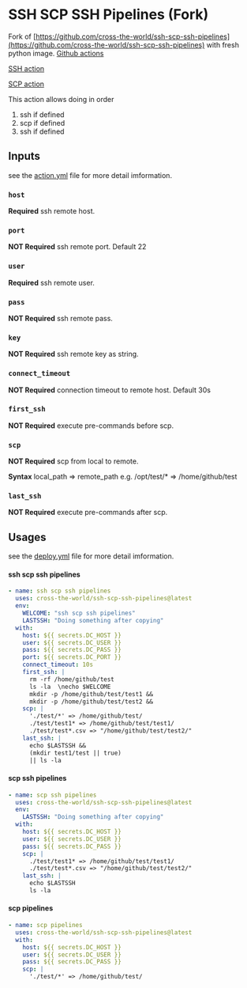 # SSH SCP SSH Pipelines (Fork)
Fork of [https://github.com/cross-the-world/ssh-scp-ssh-pipelines](https://github.com/cross-the-world/ssh-scp-ssh-pipelines) with fresh python image.
[Github actions](https://help.github.com/en/actions/creating-actions/creating-a-docker-container-action)

[SSH action](https://github.com/cross-the-world/ssh-pipeline)

[SCP action](https://github.com/cross-the-world/scp-pipeline)

This action allows doing in order
1. ssh if defined
2. scp if defined
3. ssh if defined

## Inputs
see the [action.yml](./action.yml) file for more detail imformation.

### `host`

**Required** ssh remote host.

### `port`

**NOT Required** ssh remote port. Default 22

### `user`

**Required** ssh remote user.

### `pass`

**NOT Required** ssh remote pass.

### `key`

**NOT Required** ssh remote key as string.

### `connect_timeout`

**NOT Required** connection timeout to remote host. Default 30s

### `first_ssh`

**NOT Required** execute pre-commands before scp.

### `scp`

**NOT Required** scp from local to remote.

**Syntax**
local_path => remote_path
e.g.
/opt/test/* => /home/github/test

### `last_ssh`

**NOT Required** execute pre-commands after scp.


## Usages
see the [deploy.yml](./.github/workflows/deploy.yml) file for more detail imformation.

#### ssh scp ssh pipelines
```yaml
- name: ssh scp ssh pipelines
  uses: cross-the-world/ssh-scp-ssh-pipelines@latest
  env:
    WELCOME: "ssh scp ssh pipelines"
    LASTSSH: "Doing something after copying"
  with:
    host: ${{ secrets.DC_HOST }}
    user: ${{ secrets.DC_USER }}
    pass: ${{ secrets.DC_PASS }}
    port: ${{ secrets.DC_PORT }}
    connect_timeout: 10s
    first_ssh: |
      rm -rf /home/github/test
      ls -la  \necho $WELCOME 
      mkdir -p /home/github/test/test1 && 
      mkdir -p /home/github/test/test2 &&
    scp: |
      './test/*' => /home/github/test/
      ./test/test1* => /home/github/test/test1/
      ./test/test*.csv => "/home/github/test/test2/"
    last_ssh: |
      echo $LASTSSH && 
      (mkdir test1/test || true)
      || ls -la
```

#### scp ssh pipelines
```yaml
- name: scp ssh pipelines
  uses: cross-the-world/ssh-scp-ssh-pipelines@latest
  env:
    LASTSSH: "Doing something after copying"
  with:
    host: ${{ secrets.DC_HOST }}
    user: ${{ secrets.DC_USER }}
    pass: ${{ secrets.DC_PASS }}
    scp: |
      ./test/test1* => /home/github/test/test1/
      ./test/test*.csv => "/home/github/test/test2/"
    last_ssh: |
      echo $LASTSSH 
      ls -la
```

#### scp pipelines
```yaml
- name: scp pipelines
  uses: cross-the-world/ssh-scp-ssh-pipelines@latest
  with:
    host: ${{ secrets.DC_HOST }}
    user: ${{ secrets.DC_USER }}
    pass: ${{ secrets.DC_PASS }}
    scp: |
      './test/*' => /home/github/test/
```

  
